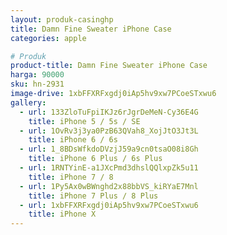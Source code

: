 ```yaml
---
layout: produk-casinghp
title: Damn Fine Sweater iPhone Case
categories: apple

# Produk
product-title: Damn Fine Sweater iPhone Case
harga: 90000
sku: hn-2931
image-drive: 1xbFFXRFxgdj0iAp5hv9xw7PCoeSTxwu6
gallery:
  - url: 133ZloTuFpiIKJz6rJgrDeMeN-Cy36E4G
    title: iPhone 5 / 5s / SE
  - url: 1OvRv3j3ya0PzB63QVah8_XojJtO3Jt3L
    title: iPhone 6 / 6s
  - url: 1_8BDsWfkdoDVzjJ59a9cn0tsaO08i8Gh
    title: iPhone 6 Plus / 6s Plus
  - url: 1RNTYinE-a1JXcPmd3dhslQQlxpZk5u11
    title: iPhone 7 / 8
  - url: 1Py5Ax0wBWnghd2x88bbVS_kiRYaE7Mnl
    title: iPhone 7 Plus / 8 Plus
  - url: 1xbFFXRFxgdj0iAp5hv9xw7PCoeSTxwu6
    title: iPhone X
---
```

